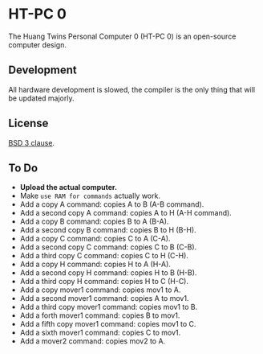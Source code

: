 # HT-PC 0

The Huang Twins Personal Computer 0 (HT-PC 0) is an open-source computer design.

## Development

All hardware development is slowed, the compiler is the only thing that will be updated majorly.

## License

[BSD 3 clause](LICENSE.md).

## To Do

- **Upload the actual computer.**
- Make `use RAM for commands` actually work.
- Add a copy A command: copies A to B (A-B command).
- Add a second copy A command: copies A to H  (A-H command).
- Add a copy B command: copies B to A (B-A).
- Add a second copy B command: copies B to H (B-H).
- Add a copy C command: copies C to A (C-A).
- Add a second copy C command: copies C to B (C-B).
- Add a third copy C command: copies C to H (C-H).
- Add a copy H command: copies H to A (H-A).
- Add a second copy H command: copies H to B (H-B).
- Add a third copy H command: copies H to C (H-C).
- Add a copy mover1 command: copies mov1 to A.
- Add a second mover1 command: copies A to mov1.
- Add a third copy mover1 command: copies mov1 to B.
- Add a forth mover1 command: copies B to mov1.
- Add a fifth copy mover1 command: copies mov1 to C.
- Add a sixth mover1 command: copies C to mov1.
- Add a mover2 command: copies mov2 to A.

